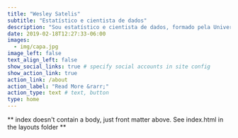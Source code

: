 ```yaml
---
title: "Wesley Satelis"
subtitle: "Estatístico e cientista de dados"
description: "Sou estatístico e cientista de dados, formado pela Universidade Estadual de Campinas. Já atuei no setor da saúde, da agricultura e meio ambiente e atualmente no fianceiro. Sou fascinado pela solução de problemas do mundo real e de importancia científica e social. Com este site, tento disceminar conhecimentos em estatística e análise de dados por meio de aplicações de técnicas e ferramentas atuais. Fique a vontade para entrar em contato."
date: 2019-02-18T12:27:33-06:00
images:
  - img/capa.jpg
image_left: false
text_align_left: false
show_social_links: true # specify social accounts in site config
show_action_link: true
action_link: /about
action_label: "Read More &rarr;"
action_type: text # text, button
type: home
---
```


** index doesn't contain a body, just front matter above.
See index.html in the layouts folder **
